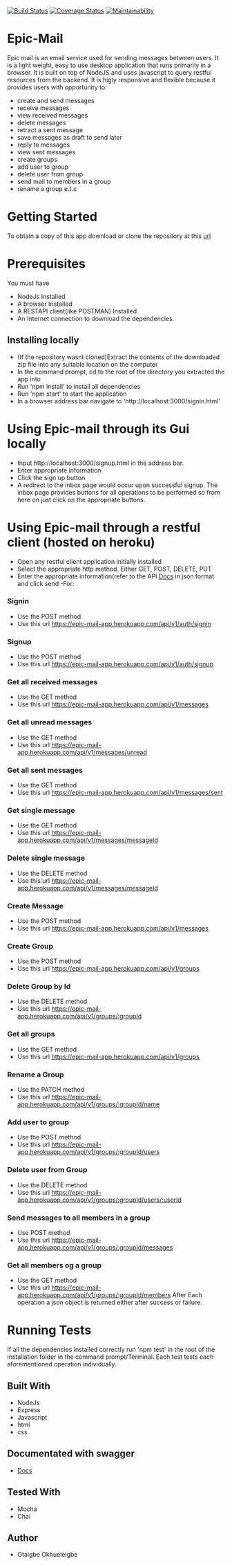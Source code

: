 [![Build Status](https://travis-ci.org/otaigbe/Epic-Mail.svg?branch=develop)](https://travis-ci.org/otaigbe/Epic-Mail)
[![Coverage Status](https://coveralls.io/repos/github/otaigbe/Epic-Mail/badge.png?branch=develop)](https://coveralls.io/github/otaigbe/Epic-Mail?branch=develop) [![Maintainability](https://api.codeclimate.com/v1/badges/c305b3de69127b0b12f0/maintainability)](https://codeclimate.com/github/otaigbe/Epic-Mail/maintainability)

# Epic-Mail
Epic mail is an email service used for sending messages between users. It is a light weight, easy to use desktop application that runs primarily in a browser. It is built on top of NodeJS and uses javascript to query restful resources from the backend. It is higly responsive and flexible because it provides users with opportunity to:
 - create and send messages
 - receive messages
 - view received messages
 - delete messages
 - retract a sent message
 - save messages as draft to send later
 - reply to messages
 - view sent messages
 - create groups
 - add user to group
 - delete user from group
 - send mail to members in a group
 - rename a group e.t.c

# Getting Started
To obtain a copy of this app download or clone the repository at this [url](https://github.com/otaigbe/Epic-Mail.git)

# Prerequisites
You must have
- NodeJs Installed
- A browser Installed
- A RESTAPI client(like POSTMAN) Installed
- An Internet connection to download the dependencies.

## Installing locally
- (If the repository wasnt cloned)Extract the contents of the downloaded zip file into any suitable location on the computer 
- In the command prompt, cd to the root of the directory you extracted the app into
- Run 'npm install' to install all dependencies
- Run 'npm start' to start the application
- In a browser address bar navigate to 'http://localhost:3000/signin.html'

# Using Epic-mail through its Gui locally
- Input http://localhost:3000/signup.html in the address bar.
- Enter appropriate information
- Click the sign up button
- A redirect to the inbox page would occur upon successful signup. The inbox page provides buttons for all operations to be performed so from here on just click on the appropriate buttons.

# Using Epic-mail through a restful client (hosted on heroku)
- Open any restful client application initially installed
- Select the appropriate http method. Either GET, POST, DELETE, PUT
- Enter the appropriate information(refer to the API [Docs](https://app.swaggerhub.com/apis-docs/otaigbe/Epic-mail/1.0.0) in json format and click send 
-For:
### Signin
- Use the POST method
- Use this url https://epic-mail-app.herokuapp.com/api/v1/auth/signin 
### Signup
- Use the POST method
- Use this url https://epic-mail-app.herokuapp.com/api/v1/auth/signup 
### Get all received messages
- Use the GET method
- Use this url https://epic-mail-app.herokuapp.com/api/v1/messages 
### Get all unread messages
- Use the GET method
- Use this url https://epic-mail-app.herokuapp.com/api/v1/messages/unread 
### Get all sent messages
- Use the GET method
- Use this url https://epic-mail-app.herokuapp.com/api/v1/messages/sent 
### Get single message
- Use the GET method
- Use this url https://epic-mail-app.herokuapp.com/api/v1/messages/messageId
### Delete single message
- Use the DELETE method
- Use this url https://epic-mail-app.herokuapp.com/api/v1/messages/messageId 
### Create Message
- Use the POST method
- Use this url https://epic-mail-app.herokuapp.com/api/v1/messages
### Create Group
- Use the POST method
- Use this url https://epic-mail-app.herokuapp.com/api/v1/groups
### Delete Group by Id
- Use the DELETE method
- Use this url https://epic-mail-app.herokuapp.com/api/v1/groups/:groupId
### Get all groups
- Use the GET method
- Use this url https://epic-mail-app.herokuapp.com/api/v1/groups
### Rename a Group
- Use the PATCH method
- Use this url https://epic-mail-app.herokuapp.com/api/v1/groups/:groupId/name
### Add user to group
- Use the POST method
- Use this url https://epic-mail-app.herokuapp.com/api/v1/groups/:groupId/users
### Delete user from Group
- Use the DELETE method
- Use this url https://epic-mail-app.herokuapp.com/api/v1/groups/:groupId/users/:userId
### Send messages to all members in a group
- Use POST method
- Use this url https://epic-mail-app.herokuapp.com/api/v1/groups/:groupId/messages
### Get all members og a group
- Use the GET method
- Use this url https://epic-mail-app.herokuapp.com/api/v1/groups/:groupId/members
After Each operation a json object is returned either after success or failure.

# Running Tests
If all the dependencies installed correctly run 'npm test' in the root of the installation folder in the command prompt/Terminal. Each test tests each aforementioned operation individually.

## Built With
- NodeJs
- Express
- Javascript
- html
- css

## Documentated with swagger
- [Docs](https://https://app.swaggerhub.com/apis-docs/otaigbe/Epic-mail/1.0.0)

## Tested With
- Mocha
- Chai

## Author
- Otaigbe Okhueleigbe